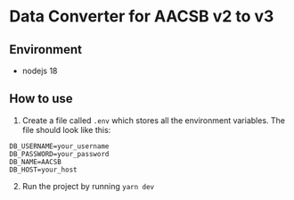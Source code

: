 # Data Converter for AACSB v2 to v3

## Environment
- nodejs 18

## How to use
1. Create a file called `.env` which stores all the environment variables. The file should look like this:
```
DB_USERNAME=your_username
DB_PASSWORD=your_password
DB_NAME=AACSB
DB_HOST=your_host
```
2. Run the project by running `yarn dev`